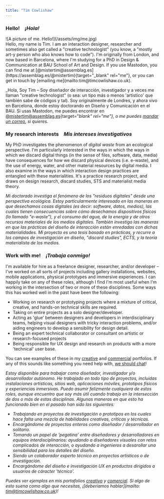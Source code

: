 ```yaml
---
title: "Tim Cowlishaw"
---
```


### Hello!&emsp;_¡Hola!_

<div class="homepage-layout">
<div>
![A picture of me. Hello!](/assets/img/me.jpg)
</div>
<div>
Hello, my name is Tim. I am an interaction designer, researcher and sometimes also get called a "creative technologist" (you know, a "mostly art-y person who also knows how to code"). I'm originally from London, and now based in Barcelona, where I'm studying for a PhD in Design & Communication at BAU School of Art and Design. If you use Mastodon, you can find me at [@mistertim@assemblag.es](https://assemblag.es/@mistertim){target="_blank" rel="me"}, or you can get in touch by [emailing me](mailto:tim@timcowlishaw.co.uk).


_Hola, Soy Tim – Soy diseñador de interacción, investigador y a veces me llaman "creative technologist" (o sea: un tipo más o menos 'artistico' que también sabe de códigos y tal). Soy originalmente de Londres, y ahora vivo en Barcelona, donde estoy doctorando en Diseño y Comunicación en el BAU. Si usas Mastodon, me puedes encontrar en [@mistertim@assemblag.es](https://assemblag.es/@mistertim){target="_blank" rel="me"}, o me puedes [mandar un correo](mailto:tim@timcowlishaw.co.uk), si quieres._


</div>
</div>

### <span class="line">My research interests</span>&emsp;<span class="line">_Mis intereses investigativos_</span>

My PhD investigates the phenomenon of _digital waste_ from an ecological perspective. I'm particularly interested in the ways in which the ways in which we discard digital things (in the sense of files, software, data, media) have consequences for how we discard physical devices (i.e. e-waste), and the use of energy, water, and other material resources by digital media. I also examine in the ways in which interaction design practices are entangled with these materialities. It's a practice research project, and draws on design research, discard studies, STS and materialist media theory.

_Mi doctorado investiga el fenómeno de los "residuos digitales" desde una perspectiva ecológica. Estoy particularmente interesado en las maneras en que desechamos cosas digitales (es decir: software, datos, medios), las cuales tienen consecuencias sobre cómo desechamos dispositivos físicos (lo llamado "e-waste"), y el consumo del agua, de la energía y de otros recursos materiales de los medios digitales. También investigo las maneras en que las prácticas del diseño de interacción están enredadas con dichas materialidades. Mi proyecto es una tesis basado en prácticas, y recurre a los campos de investigación en diseño, "discard studies", ECTS, y la teoría materialista de los medios._



### <span class="line">Work with me!</span>&emsp;<span class="line">_¡Trabaja conmigo!_</span>

I'm available for hire as a freelance designer, researcher, and/or developer –  I've worked on all sorts of projects including gallery installations, websites, mobile applications, physical prototypes and immersive experiences. I can happily take on any of these roles, although I find I'm most useful when I'm working in the intersection of two or more of these disciplines. Some ways this has worked well in the past have been the following:

* Working on research or prototyping projects where a mixture of critical, creative, and hands-on technical skills are required.
* Taking on entire projects as a solo designer/developer.
* Acting as 'glue' between designers and developers in interdisciplinary teams, helping visual designers with tricky interaction problems, and/or aiding engineers to develop a sensibility for design detail.
* Being an expert technical collaborator or consultant on artistic or research-focused projects
* Being responsible for UX design and research on products with a more 'technical' user base.

You can see examples of these in my [creative](/creative.html) and [commercial](/commercial.html) portfolios. If any of this sounds like something you need help with, [we should chat](mailto:tim@timcowlishaw.co.uk)!

_Estoy disponible para trabajar como diseñador, investigador y/o desarrollador autónomo. He trabajado en todo tipo de proyectos, incluidas instalaciones artísticas, sitios web, aplicaciones móviles, prototipos físicos y experiencias inmersivas. Puedo asumir felizmente cualquiera de estos roles, aunque encuentro que soy más útil cuando trabajo en la intersección de dos o más de estas disciplinas. Algunas maneras en que esto ha funcionado bien en el pasado han sido las siguientes:_

* _Trabajando en proyectos de investigación o prototipos en los cuales hace falta una mezcla de habilidades creativas, críticas y técnicas._
* _Encargándome de proyectos enteros como diseñador / desarrollador en solitario._
* _Tomando un papel de 'pegatina' entre diseñadores y desarrolladores en equipos interdisciplinarios: ayudando a diseñadores visuales con retos complicados de interacción, o ayudando a ingenieros a desarollar una sensibilidad para los detalles del diseño._
* _Siendo un colaborador experto técnico en proyectos artísticos o de investigación._
* _Encargándome del diseño e investigación UX en productos dirigidos a usuarios de cáracter 'técnico'._

 _Puedes ver ejemplos en mis portafolios [creativo](/creative.html) y [comercial](commercial.html). Si algo de esto suena como algo que necesitas, ¡[deberíamos hablar](mailto: tim@timcowlishaw.co.uk)!_
